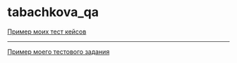 # tabachkova_qa
[Пример моих тест кейсов](https://docs.google.com/spreadsheets/d/1jE2Wb22LLg0MR6uyqE9xpMMRUSirFXupwWOkPdXH6iw/edit#gid=224410608)

---

[Пример моего тестового задания](https://docs.google.com/spreadsheets/d/16t0Zlzuzk7YIqlmw0p0eLSdtduj8AK12tyBVF52iAnc/edit#gid=0)

